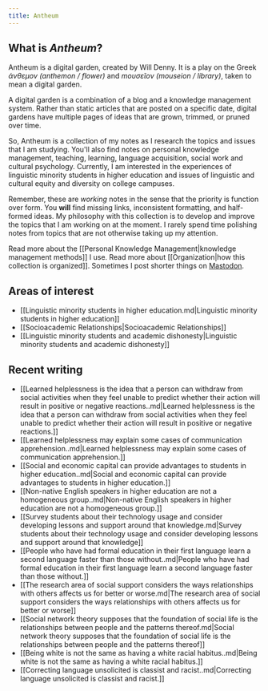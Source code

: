 ```yaml
---
title: Antheum
---
```

## What is *Antheum*?

Antheum is a digital garden, created by Will Denny. It is a play on the Greek *άνθεμον (anthemon / flower)* and *mουσεῖον (mouseion / library)*, taken to mean a digital garden.

A digital garden is a combination of a blog and a knowledge management system. Rather than static articles that are posted on a specific date, digital gardens have multiple pages of ideas that are grown, trimmed, or pruned over time.

So, Antheum is a collection of my notes as I research the topics and issues that I am studying. You'll also find notes on personal knowledge management, teaching, learning, language acquisition, social work and cultural psychology. Currently, I am interested in the experiences of linguistic minority students in higher education and issues of linguistic and cultural equity and diversity on college campuses.

Remember, these are *working* notes in the sense that the priority is function over form. You **will** find missing links, inconsistent formatting, and half-formed ideas. My philosophy with this collection is to develop and improve the topics that I am working on at the moment. I rarely spend time polishing notes from topics that are not otherwise taking up my attention.

Read more about the [[Personal Knowledge Management|knowledge management methods]] I use.
Read more about [[Organization|how this collection is organized]].
Sometimes I post shorter things on <a rel="me" href="https://pkm.social/@wjd">Mastodon</a>.

## Areas of interest
- [[Linguistic minority students in higher education.md|Linguistic minority students in higher education]]
- [[Socioacademic Relationships|Socioacademic Relationships]]
- [[Linguistic minority students and academic dishonesty|Linguistic minority students and academic dishonesty]]

## Recent writing
- [[Learned helplessness is the idea that a person can withdraw from social activities when they feel unable to predict whether their action will result in positive or negative reactions..md|Learned helplessness is the idea that a person can withdraw from social activities when they feel unable to predict whether their action will result in positive or negative reactions.]]
- [[Learned helplessness may explain some cases of communication apprehension..md|Learned helplessness may explain some cases of communication apprehension.]]
- [[Social and economic capital can provide advantages to students in higher education..md|Social and economic capital can provide advantages to students in higher education.]]
- [[Non-native English speakers in higher education are not a homogeneous group..md|Non-native English speakers in higher education are not a homogeneous group.]]
- [[Survey students about their technology usage and consider developing lessons and support around that knowledge.md|Survey students about their technology usage and consider developing lessons and support around that knowledge]]
- [[People who have had formal education in their first language learn a second language faster than those without..md|People who have had formal education in their first language learn a second language faster than those without.]]
- [[The research area of social support considers the ways relationships with others affects us for better or worse.md|The research area of social support considers the ways relationships with others affects us for better or worse]]
- [[Social network theory supposes that the foundation of social life is the relationships between people and the patterns thereof.md|Social network theory supposes that the foundation of social life is the relationships between people and the patterns thereof]]
- [[Being white is not the same as having a white racial habitus..md|Being white is not the same as having a white racial habitus.]]
- [[Correcting language unsolicited is classist and racist..md|Correcting language unsolicited is classist and racist.]]
